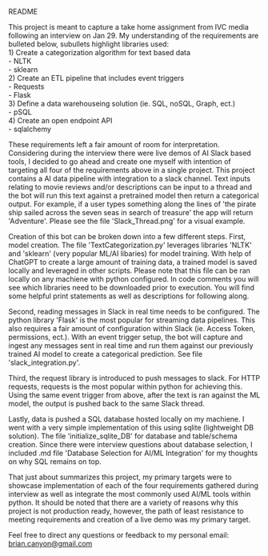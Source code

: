 README

This project is meant to capture a take home assignment from IVC media following an interview on Jan 29.
My understanding of the requirements are bulleted below, subullets highlight libraries used:\
    1) Create a categorization algorithm for text based data\
        - NLTK\
        - sklearn\
    2) Create an ETL pipeline that includes event triggers\
        - Requests\
        - Flask\
    3) Define a data warehouseing solution (ie. SQL, noSQL, Graph, ect.)\
        - pSQL\
    4) Create an open endpoint API\
        - sqlalchemy

These requirements left a fair amount of room for interpretation. Considering during the interview
there were live demos of AI Slack based tools, I decided to go ahead and create one myself with
intention of targeting all four of the requirements above in a single project. This project contains
a AI data pipeline with integration to a slack channel. Text inputs relating to movie reviews and/or
descriptions can be input to a thread and the bot will run this text against a pretrained model then
return a categorical output. For example, if a user types something along the lines of 'the pirate
ship sailed across the seven seas in search of treasure' the app will return 'Adventure'. Please
see the file 'Slack_Thread.png'  for a visual example.

Creation of this bot can be broken down into a few different steps. First, model creation. The file
'TextCategorization.py' leverages libraries 'NLTK' and 'sklearn' (very popular ML/AI libaries) for
model training. With help of ChatGPT to create a large amount of training data, a trained model is
saved locally and leveraged in other scripts. Please note that this file can be ran locally on
any machiene with python configured. In code comments you will see which libraries need to be 
downloaded prior to execution. You will find some helpful print statements as well as descriptions
for following along.

Second, reading messages in Slack in real time needs to be configured. The python library 'Flask' 
is the most popular for streaming data pipelines. This also requires a fair amount of configuration
within Slack (ie. Access Token, permissions, ect.). With an event trigger setup, the bot will capture
and ingest any messages sent in real time and run them against our previously trained AI model to 
create a categorical prediction. See file 'slack_integration.py'.

Third, the request library is introduced to push messages to slack. For HTTP requests, requests is
the most popular within python for achieving this. Using the same event trigger from above, after
the text is ran against the ML model, the output is pushed back to the same Slack thread.

Lastly, data is pushed a SQL database hosted locally on my machiene. I went with a very simple
implementation of this using sqlite (lightweight DB solution). The file 'initialize_sqlite_DB' for 
database and table/schema creation. Since there were interview questions about database selection,
I included .md file 'Database Selection for AI/ML Integration' for my thoughts on why SQL remains on top.

That just about summarizes this project, my primary targets were to showcase implementation of each
of the four requirements gathered during interview as well as integrate the most commonly used AI/ML
tools within python. It should be noted that there are a variety of reasons why this project is not
production ready, however, the path of least resistance to meeting requirements and creation of a live
demo was my primary target.

Feel free to direct any questions or feedback to my personal email: brian.canyon@gmail.com
